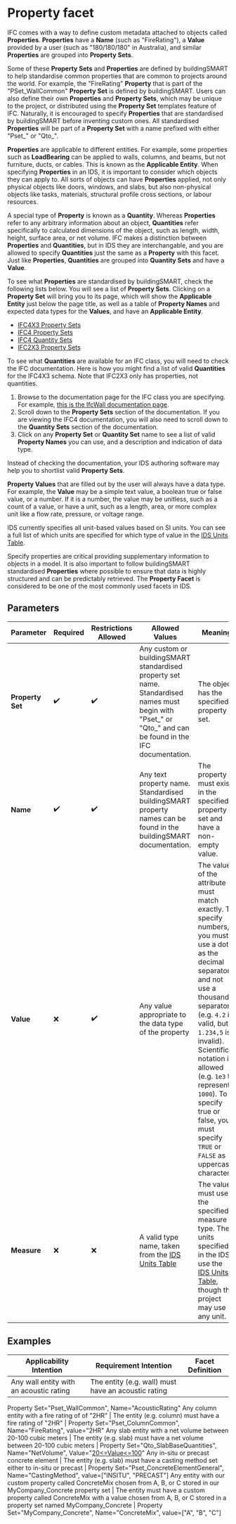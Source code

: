 # Property facet

IFC comes with a way to define custom metadata attached to objects called **Properties**. **Properties** have a **Name** (such as "FireRating"), a **Value** provided by a user (such as "180/180/180" in Australia), and similar **Properties** are grouped into **Property Sets**.

Some of these **Property Sets** and **Properties** are defined by buildingSMART to help standardise common properties that are common to projects around the world. For example, the "FireRating" **Property** that is part of the "PSet\_WallCommon" **Property Set** is defined by buildingSMART. Users can also define their own **Properties** and **Property Sets**, which may be unique to the project, or distributed using the **Property Set** templates feature of IFC. Naturally, it is encouraged to specify **Properties** that are standardised by buildingSMART before inventing custom ones. All standardised **Properties** will be part of a **Property Set** with a name prefixed with either "Pset_" or "Qto_".

**Properties** are applicable to different entities. For example, some properties such as **LoadBearing** can be applied to walls, columns, and beams, but not furniture, ducts, or cables. This is known as the **Applicable Entity**. When specifying **Properties** in an IDS, it is important to consider which objects they can apply to. All sorts of objects can have **Properties** applied, not only physical objects like doors, windows, and slabs, but also non-physical objects like tasks, materials, structural profile cross sections, or labour resources.

A special type of **Property** is known as a **Quantity**. Whereas **Properties** refer to any arbitrary information about an object, **Quantities** refer specifically to calculated dimensions of the object, such as length, width, height, surface area, or net volume. IFC makes a distinction between **Properties** and **Quantities**, but in IDS they are interchangable, and you are allowed to specify **Quantities** just the same as a **Property** with this facet. Just like **Properties**, **Quantities** are grouped into **Quantity Sets** and have a **Value**.

To see what **Properties** are standardised by buildingSMART, check the following lists below. You will see a list of **Property Sets**. Clicking on a **Property Set** will bring you to its page, which will show the **Applicable Entity** just below the page title, as well as a table of **Property Names** and expected data types for the **Values**, and have an **Applicable Entity**.

 - [IFC4X3 Property Sets](http://ifc43-docs.standards.buildingsmart.org/IFC/RELEASE/IFC4x3/HTML/annex-b3.html)
 - [IFC4 Property Sets](https://standards.buildingsmart.org/IFC/RELEASE/IFC4/ADD2_TC1/HTML/link/alphabeticalorder-property-sets.htm)
 - [IFC4 Quantity Sets](https://standards.buildingsmart.org/IFC/RELEASE/IFC4/ADD2_TC1/HTML/link/alphabeticalorder-quantity-sets.htm)
 - [IFC2X3 Property Sets](https://standards.buildingsmart.org/IFC/RELEASE/IFC2x3/TC1/HTML/psd/psd_index.htm)

To see what **Quantities** are available for an IFC class, you will need to check the IFC documentation. Here is how you might find a list of valid **Quantities** for the IFC4X3 schema. Note that IFC2X3 only has properties, not quantities.

 1. Browse to the documentation page for the IFC class you are specifying. For example, [this is the IfcWall documentation page](http://ifc43-docs.standards.buildingsmart.org/IFC/RELEASE/IFC4x3/HTML/lexical/IfcWall.htm).
 2. Scroll down to the **Property Sets** section of the documentation. If you are viewing the IFC4 documentation, you will also need to scroll down to the **Quantity Sets** section of the documentation.
 4. Click on any **Property Set** or **Quantity Set** name to see a list of valid **Property Names** you can use, and a description and indication of data type.

Instead of checking the documentation, your IDS authoring software may help you to shortlist valid **Property Sets**.

**Property Values** that are filled out by the user will always have a data type. For example, the **Value** may be a simple text value, a boolean true or false value, or a number. If it is a number, the value may be unitless, such as a count of a value, or have a unit, such as a length, area, or more complex unit like a flow rate, pressure, or voltage range.

IDS currently specifies all unit-based values based on SI units. You can see a full list of which units are specified for which type of value in the [IDS Units Table](units.md).

Specify properties are critical providing supplementary information to objects in a model. It is also important to follow buildingSMART standardised **Properties** where possible to ensure that data is highly structured and can be predictably retrieved. The **Property Facet** is considered to be one of the most commonly used facets in IDS.

## Parameters

Parameter | Required | Restrictions Allowed | Allowed Values | Meaning
--- | --- | --- | --- | ---
**Property Set** | ✔️ | ✔️ | Any custom or buildingSMART standardised property set name. Standardised names must begin with "Pset_" or "Qto_" and can be found in the IFC documentation. | The object has the specified property set.
**Name** | ✔️ | ✔️ | Any text property name. Standardised buildingSMART property names can be found in the buildingSMART documentation. | The property must exist in the specified property set and have a non-empty value.
**Value** | ❌ | ✔️ | Any value appropriate to the data type of the property | The value of the attribute must match exactly. To specify numbers, you must use a dot as the decimal separator, and not use a thousands separator (e.g. `4.2` is valid, but `1.234,5` is invalid). Scientific notation is allowed (e.g. `1e3` to represent `1000`). To specify true or false, you must specify `TRUE` or `FALSE` as uppercase characters.
**Measure** | ❌ | ❌ | A valid type name, taken from the [IDS Units Table](units.md) | The value must use the specified measure type. The units specified in the IDS use the [IDS Units Table](units.md), though the project may use any unit.

## Examples

Applicability Intention | Requirement Intention | Facet Definition
--- | --- | ---
Any wall entity with an acoustic rating | The entity (e.g. wall) must have an acoustic rating |
Property Set="Pset\_WallCommon", Name="AcousticRating"
Any column entity with a fire rating of of "2HR" | The entity (e.g. column) must have a fire rating of "2HR" | Property Set="Pset\_ColumnCommon", Name="FireRating", value="2HR"
Any slab entity with a net volume between 20-100 cubic meters | The entity (e.g. slab) must have a net volume between 20-100 cubic meters | Property Set="Qto\_SlabBaseQuantities", Name="NetVolume", Value="[20<=Value<=100](restrictions.md)"
Any in-situ or precast concrete element | The entity (e.g. slab) must have a casting method set either to in-situ or precast | Property Set="Pset\_ConcreteElementGeneral", Name="CastingMethod", value=["INSITU", "PRECAST"]
Any entity with our custom property called ConcreteMix chosen from A, B, or C stored in our MyCompany\_Concrete property set | The entity must have a custom property called ConcreteMix with a value chosen from A, B, or C stored in a property set named MyCompany\_Concrete | Property Set="MyCompany\_Concrete", Name="ConcreteMix", value=["A", "B", "C"]
